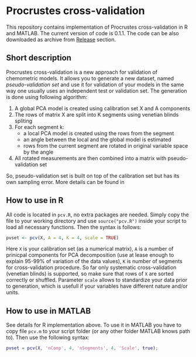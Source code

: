 # Procrustes cross-validation

This repository contains implementation of Procrustes cross-validation in R and MATLAB. The current version of code is 0.1.1. The code can be also downloaded as archive from [Release]() section. 

## Short description

Procrustes cross-validation is a new approach for validation of chemometric models. It allows you to generate a new dataset, named *pseudo-validation set* and use it for validation of your models in the same way one usually uses an independent test or validation set. The generation is done using following algorithm:

1. A global PCA model is created using calibration set X and A components
2. The rows of matrix X are split into K segments using venetian blinds spliting
3. For each segment k:
    * a local PCA model is created using the rows from the segment
    * an angle between the local and the global model is estimated
    * rows from the current segment are rotated in original variable space by the angle
4. All rotated measurements are then combined into a matrix with pseudo-validation set

So, pseudo-validation set is built on top of the calibration set but has its own sampling error. More details can be found in 

## How to use in R

All code is located in `pcv.R`, no extra packages are needed. Simply copy the file to your working directory and use `source("pcv.R")` inside your script to load all necessary functions. Then the syntax is follows:

```r
pvset <- pcv(X, A = 4, K = 4, scale = TRUE)
```

Here `X` is your calibration set (as a numerical matrix), `A` is a number of prinicpal components for PCA decomposition (use at lease enough to explain 95-99% of variation of the data values), `K` is number of segments for cross-validation procedure. So far only systematic cross-validation (venetian blinds) is supported, so make sure that rows of `X` are sorted correctly or shuffled. Parameter `scale` allows to standardize your data prior to generation, which is usefull if your variables have different nature and/or units.

## How to use in MATLAB

See details for R implementation above.  To use it in MATLAB you have to copy file `pcv.m` to your script folder (or any other folder MATLAB knows path to). Then use the following syntax:

```matlab
pvset = pcv(X, 'nComp', 4, 'nSegments', 4, 'Scale', true);
```



